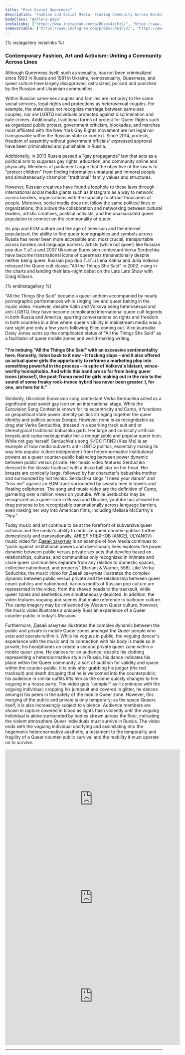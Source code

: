 ```yaml
---
title: "Post-Soviet Queerness"
description: 'Fashion and Social Media: Finding Community Across Borders'
bodyClass: "gallery-page"
instalinks: ["https://www.instagram.com/p/B6scc4ejFzJ/", "https://www.instagram.com/p/CLUBQZknOVc/","https://www.instagram.com/p/CXOqKRFrQMF/", "https://www.instagram.com/p/B6vr2ZQjYJq/","https://www.instagram.com/p/BYvEqoUAqBc/?hl=en","https://www.instagram.com/p/B8tjuYzBUZL/"]
somevariable: ["https://www.instagram.com/p/B6scc4ejFzJ/", "https://www.instagram.com/p/CLUBQZknOVc/","https://www.instagram.com/p/CXOqKRFrQMF/", "https://www.instagram.com/p/B6vr2ZQjYJq/","https://www.instagram.com/p/BYvEqoUAqBc/?hl=en","https://www.instagram.com/p/B8tjuYzBUZL/"]
---
```

{% instagallery instalinks %}
### Contemporary Fashion, Art and Activism: Uniting a Community Across Lines 
Although Queerness itself, such as sexuality, has not been criminalized since 1993 in Russia and 1991 in Ukraine, homosexuality, Queerness, and queer culture have largely disapproved, ostracized, policed and punished by the Russian and Ukrainian communities. 

Within Russian same-sex couples and families are not privy to the same social services, legal rights and protections as heterosexual couples. For example, the state does not recognize marriage between same-sex couples, nor are LGBTQ individuals protected against discrimination and hate crimes. Additionally, traditional forms of protest for Queer Rights such as organized public protest, government criticism, blockades, and marches most affiliated with the New York Gay Rights movement are not legal nor transposable within the Russian state or context. Since 2014, protests, freedom of assembly without government officials' expressed approval have been criminalized and punishable in Russia. 

Additionally, in 2013 Russia passed a "gay propaganda" law that acts as a political arm to suppress gay rights, education, and community online and physically. Members of parliament argue that the objective of the law is to "protect children" from finding information unnatural and immoral people and simultaneously champion "tradtional" family values and structures. 


However, Russian creatives have found a loophole to these laws through international social media giants such as Instagram as a way to network across borders, organizations with the capacity to attract thousands of people. Moreover, social media does not follow the same political lines or organizations; this allows the collaboration and networking between cultural leaders, artistic creatives, political activists, and the unassociated queer population to connect on the commonality of queer. 

As pop and EDM culture and the age of television and the internet popularized, the ability to find queer iconographies and symbols across Russia has never been more accessible and, most crucial, transportable across borders and language barriers. Artists (while not queer) like Russian pop duo T.aT.u and 2007 Ukrainian Eurovision contestant Verka Serduchka have become transnational icons of queerness transnationally despite neither being queer. Russian pop duo T.aT.u Lena Katina and Julia Volkova released the Queer cult classic "All the Things She Said" in 2002, rising in the charts and landing their late-night debut on the Late Late Show with Craig Kilborn. 

{% endinstagallery %}

"All the Things She Said" became a queer anthem accompanied by nearly pornographic performances while singing live and queer baiting in the music video. However, despite Katin and Volkova being heterosexual and anti-LGBTQ, they have become complicated international queer cult legends in both Russia and America, spurring conversations on rights and freedom in both countries in a time where queer visibility in mainstream media was a rare sight and only a few years following Ellen coming out. Vice journalist Daisy Jones sums up the complicated status of "All the Things She Said" as a facilitator of queer mobile zones and world-making writing, 

#### "I'm imbuing "All the Things She Said" with an excessive sentimentality here. Honestly, listen back to it now – it fucking slaps – and it also offered us actual queer girls the opportunity to reframe a marketing ploy into something powerful in the process – in spite of Volkova's blatant, wince-worthy homophobia. And while this band are so far from being queer icons (please!), the post-Trump need for girls making out in the rain to the sound of some freaky rock-trance hybrid has never been greater. I, for one, am here for it." 

Similarily, Ukrainian Eurovision song contestant Verka Serduchka acted as a significant post soviet gay icon on an international stage. While the Eurovision Song Contest is known for its eccentricity and Camp, it functions as geopolitical state power identity politics stringing together the queer identity and politics across Europe. However, none is as recognizable as drag star Verka Serduchka, dressed in a sparking track suit and or stereotypical traditional babushka garb. Her large and comically artificial breasts and camp makeup make her a recognizable and popular queer icon. While not gay herself, Serduchka's song КИСС ПЛИЗ (Kiss Me) is an example of how media subverts anti-LGBTQ politics, essentially making its way into popular culture independent from heteronormative institutional powers as a queer counter-public balancing between power dynamic between public versus private. Her music video features Serduchka dressed in the classic tracksuit with a disco ball star on her head. Her breasts are comically large, followed by her character's babushka mother and surrounded by hot twinks. Serduchka sings "I need your dance" and "kiss me" against an EDM track surrounded by sweaty men in towels and floating cellphones. The song and music video are the definition of Camp, garnering over a million views on youtube. While Serduchka may be recognized as a queer icon in Russia and Ukraine, youtube has allowed her drag persona to be recognizable transnationally across language barriers, even making her way into American films, including Melissa McCarthy's "Spy." 

Today music and art continue to be at the forefront of subversive queer activism and the media's ability to mobilize queer counter-publics further domestically and transnationally. [АНГЕЛ УЛЬЯНОВ](https://www.instagram.com/angel_ulyanov/) (ANGEL ULYANOV)  music video for [Давай замутим](https://www.youtube.com/watch?v=NetBsW8hIok&ab_channel=%D0%90%D0%9D%D0%93%D0%95%D0%9B%D0%A3%D0%9B%D0%AC%D0%AF%D0%9D%D0%9E%D0%92) is an example of how media continues to "push against institutional powers and diversionary lines explores the power dynamic between public versus private sex acts that develop based on relationships, cultures, and communities only recognized in intimate and close queer communities separate from any relation to domestic spaces, collective nationhood, and property" (Berlant & Warner, 558). Like Verka Seduchka, the music video for Давай замутим illustrates the complex dynamic between public versus private and the relationship between queer count-publics and nationhood. Various motifs of Russian pop culture are represented in the video, from the shaved heads to the tracksuit, while queer zones and aesthetics are simultaneously depicted. In addition, the video features voguing and scenes that make reference to ballroom culture. The camp imagery may be influenced by Western Queer culture; however, the music video illustrates a uniquely Russian experience of a Queer counter-public in today's Moscow. 

Furthermore, Давай замутим illustrates the complex dynamic between the public and private in mobile Queer zones amongst the Queer people who exist and operate within it. While he vogues in public, the voguing dancer's experience with the music and its connection with his body is made so in private; his headphones on create a second private queer zone within a mobile queer zone. He dances for an audience; despite his clothing representing a heteronormative style in Russia, his dance indicates his place within the Queer community, a sort of audition for validity and space within the counter-public. It is only after grabbing his judger (the red tracksuit) and death dropping that he is welcomed into the counterpublic; his audience in similar outfits lifts him as the scene quickly changes to him voguing in a house party. The video gets "campier" as it continues with the voguing individual;  cropping his jumpsuit and covered in glitter, he dances amongst his peers in the safety of the mobile Queer zone. However, this merging of the public and private is only temporary; as the space Queers itself, it is also increasingly subject to violence. Audience members are shown in rapture covered in blood as lights flash violently until the voguing individual is alone surrounded by bodies strewn across the floor, indicating the violent atmosphere Queer individuals must survive in Russia. The video ends with the voguing individual codifying and assimilating into the hegemonic heteronormative aesthetic, a testament to the temporality and fragility of a Queer counter-public survival and the mobility it must operate on to survive. 

<iframe width="560" height="315" src="https://www.youtube.com/embed/NetBsW8hIok" title="YouTube video player" frameborder="0" allow="accelerometer; autoplay; clipboard-write; encrypted-media; gyroscope; picture-in-picture" allowfullscreen></iframe>

<iframe width="560" height="315" src="https://www.youtube.com/embed/-F-JfWqMG6g" title="YouTube video player" frameborder="0" allow="accelerometer; autoplay; clipboard-write; encrypted-media; gyroscope; picture-in-picture" allowfullscreen></iframe>

<iframe width="560" height="315" src="https://www.youtube.com/embed/UkNq5jZV1_Q" title="YouTube video player" frameborder="0" allow="accelerometer; autoplay; clipboard-write; encrypted-media; gyroscope; picture-in-picture" allowfullscreen></iframe>


---


